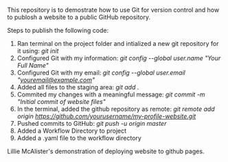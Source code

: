 This repository is to demostrate how to use Git for version control and how to publosh a website to a public GitHub repository. 

Steps to publish the following code: 
  1. Ran terminal on the project folder and intialized a new git repository for it using: *git init*
  2. Configured Git with my information: *git config --global user.name "Your Full Name"*
  3. Configured Git with my email: *git config --global user.email "youremail@example.com"*
  4. Added all files to the staging area: *git add .*
  5. Commited my changes with a meaningful message: *git commit -m "Initial commit of website files"*
  6. In the terminal, added the github repository as remote: *git remote add origin https://github.com/yourusername/my-profile-website.git*
  7. Pushed commits to GitHub: *git push -u origin master*
  8. Added a Workflow Directory to project
  9. Added a .yaml file to the workflow directory

Lillie McAlister's demonstration of deploying website to github pages.
